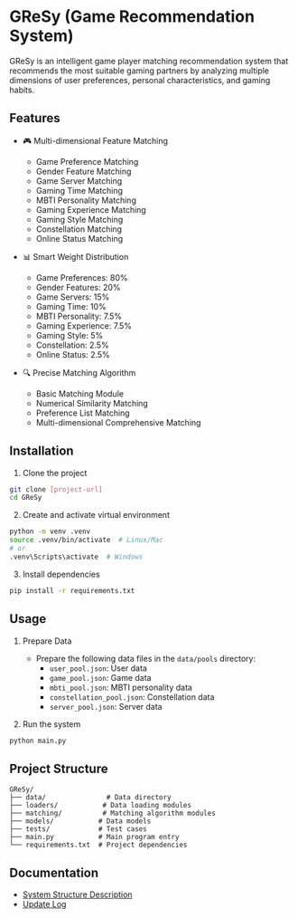 # GReSy (Game Recommendation System)

GReSy is an intelligent game player matching recommendation system that recommends the most suitable gaming partners by analyzing multiple dimensions of user preferences, personal characteristics, and gaming habits.

## Features

- 🎮 Multi-dimensional Feature Matching
  - Game Preference Matching
  - Gender Feature Matching
  - Game Server Matching
  - Gaming Time Matching
  - MBTI Personality Matching
  - Gaming Experience Matching
  - Gaming Style Matching
  - Constellation Matching
  - Online Status Matching

- 📊 Smart Weight Distribution
  - Game Preferences: 80%
  - Gender Features: 20%
  - Game Servers: 15%
  - Gaming Time: 10%
  - MBTI Personality: 7.5%
  - Gaming Experience: 7.5%
  - Gaming Style: 5%
  - Constellation: 2.5%
  - Online Status: 2.5%

- 🔍 Precise Matching Algorithm
  - Basic Matching Module
  - Numerical Similarity Matching
  - Preference List Matching
  - Multi-dimensional Comprehensive Matching

## Installation

1. Clone the project
```bash
git clone [project-url]
cd GReSy
```

2. Create and activate virtual environment
```bash
python -m venv .venv
source .venv/bin/activate  # Linux/Mac
# or
.venv\Scripts\activate  # Windows
```

3. Install dependencies
```bash
pip install -r requirements.txt
```

## Usage

1. Prepare Data
   - Prepare the following data files in the `data/pools` directory:
     - `user_pool.json`: User data
     - `game_pool.json`: Game data
     - `mbti_pool.json`: MBTI personality data
     - `constellation_pool.json`: Constellation data
     - `server_pool.json`: Server data

2. Run the system
```bash
python main.py
```

## Project Structure

```
GReSy/
├── data/               # Data directory
├── loaders/           # Data loading modules
├── matching/          # Matching algorithm modules
├── models/           # Data models
├── tests/            # Test cases
├── main.py           # Main program entry
└── requirements.txt  # Project dependencies
```

## Documentation

- [System Structure Description](doc_Structure_Description.md)
- [Update Log](doc_log.md)
